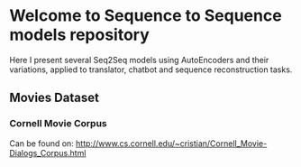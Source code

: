 # Welcome to Sequence to Sequence models repository
Here I present several Seq2Seq models using AutoEncoders and their variations, applied to translator, chatbot and sequence reconstruction tasks.

## Movies Dataset
### Cornell Movie Corpus
Can be found on: http://www.cs.cornell.edu/~cristian/Cornell_Movie-Dialogs_Corpus.html
